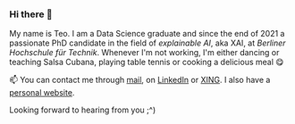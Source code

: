 ### Hi there 👋

My name is Teo. I am a Data Science graduate and since the end of 2021 a passionate PhD candidate in the field of *explainable AI*, aka XAI, at *Berliner Hochschule für Technik*. Whenever 
I'm not working, I'm either dancing or teaching Salsa Cubana, playing table tennis or cooking a delicious meal :yum:

📫 You can contact me through [mail](teo_chiaburu@yahoo.com), on [LinkedIn](https://www.linkedin.com/in/teodor-chiaburu-aa8422b7/) or [XING](https://www.xing.com/profile/Teodor_Chiaburu/cv). I also have a [personal website](https://teodorchiaburu.github.io/).

Looking forward to hearing from you ;^)
